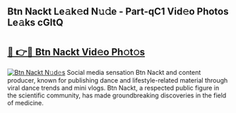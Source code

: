 ## Btn Nackt Le𝚊k𝚎d N𝚞𝚍e - Part-qC1 Vid𝚎o Photos Le𝚊ks cGltQ

# <h2><a href="http://fbax0pl.evod.top/?m=Btn+Nackt">🔗 👉🔴 Btn Nackt Vid𝚎o Ph𝚘t𝚘s</a></h2>

[![Btn Nackt N𝚞d𝚎s](https://i.imgur.com/8V9OHl7.gif)](http://fbax0pl.evod.top/?m=Btn+Nackt)
Social media sensation Btn Nackt and content producer, known for publishing dance and lifestyle-related material through viral dance trends and mini vlogs. Btn Nackt, a respected public figure in the scientific community, has made groundbreaking discoveries in the field of medicine. 
